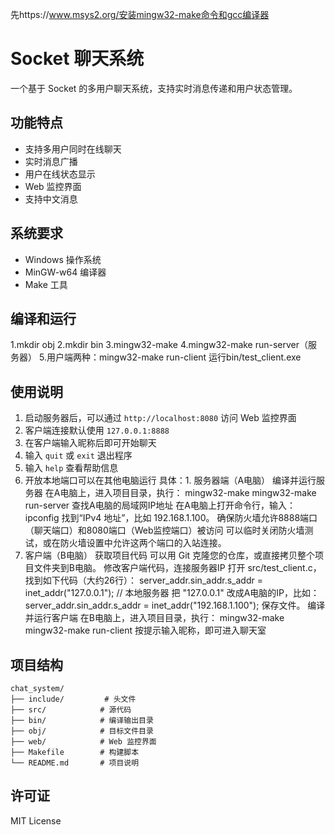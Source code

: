 先https://www.msys2.org/安装mingw32-make命令和gcc编译器
# Socket 聊天系统

一个基于 Socket 的多用户聊天系统，支持实时消息传递和用户状态管理。

## 功能特点

- 支持多用户同时在线聊天
- 实时消息广播
- 用户在线状态显示
- Web 监控界面
- 支持中文消息

## 系统要求

- Windows 操作系统
- MinGW-w64 编译器
- Make 工具

## 编译和运行
1.mkdir obj
2.mkdir bin
3.mingw32-make
4.mingw32-make run-server（服务器）
5.用户端两种：mingw32-make run-client           运行bin/test_client.exe


## 使用说明

1. 启动服务器后，可以通过 `http://localhost:8080` 访问 Web 监控界面
2. 客户端连接默认使用 `127.0.0.1:8888`
3. 在客户端输入昵称后即可开始聊天
4. 输入 `quit` 或 `exit` 退出程序
5. 输入 `help` 查看帮助信息
6. 开放本地端口可以在其他电脑运行
   具体：1. 服务器端（A电脑）
编译并运行服务器
在A电脑上，进入项目目录，执行：
 mingw32-make
 mingw32-make run-server
查找A电脑的局域网IP地址
在A电脑上打开命令行，输入：
 ipconfig 找到“IPv4 地址”，比如 192.168.1.100。
确保防火墙允许8888端口（聊天端口）和8080端口（Web监控端口）被访问
可以临时关闭防火墙测试，或在防火墙设置中允许这两个端口的入站连接。
2. 客户端（B电脑）
获取项目代码
可以用 Git 克隆您的仓库，或直接拷贝整个项目文件夹到B电脑。
修改客户端代码，连接服务器IP
打开 src/test_client.c，找到如下代码（大约26行）：
     server_addr.sin_addr.s_addr = inet_addr("127.0.0.1");  // 本地服务器
把 "127.0.0.1" 改成A电脑的IP，比如：
     server_addr.sin_addr.s_addr = inet_addr("192.168.1.100");
保存文件。
编译并运行客户端
在B电脑上，进入项目目录，执行：
 mingw32-make
     mingw32-make run-client
按提示输入昵称，即可进入聊天室
## 项目结构

```
chat_system/
├── include/         # 头文件
├── src/            # 源代码
├── bin/            # 编译输出目录
├── obj/            # 目标文件目录
├── web/            # Web 监控界面
├── Makefile        # 构建脚本
└── README.md       # 项目说明
```

## 许可证

MIT License 
